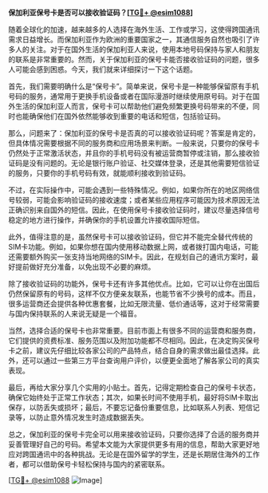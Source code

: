 **保加利亚保号卡是否可以接收验证码？[[TG💪+ @esim1088](https://t.me/s/esim1088)]**

随着全球化的加速，越来越多的人选择在海外生活、工作或学习，这使得跨国通讯需求日益增长。而保加利亚作为欧洲的重要国家之一，其通信服务自然也吸引了许多人的关注。对于在国外生活的保加利亚人来说，使用本地号码保持与家人和朋友的联系是非常重要的。然而，关于保加利亚的保号卡能否接收验证码的问题，很多人可能会感到困惑。今天，我们就来详细探讨一下这个话题。

首先，我们需要明确什么是“保号卡”。简单来说，保号卡是一种能够保留原有手机号码的服务，通常用于更换手机设备或者在国际漫游时继续使用原号码。对于在国外生活的保加利亚人而言，保号卡可以帮助他们避免频繁更换号码带来的不便，同时也能确保他们在国外依然能够收到重要的电话和短信，包括验证码。

那么，问题来了：保加利亚的保号卡是否真的可以接收验证码呢？答案是肯定的，但具体情况需要根据不同的服务商和应用场景来判断。一般来说，只要你的保号卡仍然处于正常激活状态，并且你的手机号码没有被运营商暂停或注销，那么接收验证码是没有问题的。无论是银行账户验证、社交媒体登录，还是其他需要短信验证的服务，只要你的手机号码有效，就能顺利接收到验证码。

不过，在实际操作中，可能会遇到一些特殊情况。例如，如果你所在的地区网络信号较弱，可能会影响验证码的接收速度；或者某些应用程序可能因为技术原因无法正确识别来自国外的短信。因此，在使用保号卡接收验证码时，建议尽量选择信号稳定的地方进行操作，并确保你的手机设置允许接收国际短信。

此外，值得注意的是，虽然保号卡可以接收验证码，但它并不能完全替代传统的SIM卡功能。例如，如果你想在国内使用移动数据上网，或者拨打国内电话，可能还需要额外购买一张支持当地网络的SIM卡。因此，在规划自己的通讯方案时，最好提前做好充分准备，以免出现不必要的麻烦。

除了接收验证码的功能外，保号卡还有许多其他优点。比如，它可以让你在出国后仍然保留原有的号码，这样不仅方便亲友联系，也能节省不少换号的成本。而且，很多运营商还会提供各种优惠套餐，比如无限流量、低价通话等，这对于经常需要与国内保持联系的人来说无疑是一个福音。

当然，选择合适的保号卡也非常重要。目前市面上有很多不同的运营商和服务商，它们提供的资费标准、服务范围以及附加功能都不尽相同。因此，在决定购买保号卡之前，建议先仔细比较各家公司的产品特点，结合自身的需求做出最佳选择。此外，还可以通过一些第三方平台查询用户评价，以便更全面地了解各家公司的真实表现。

最后，再给大家分享几个实用的小贴士。首先，记得定期检查自己的保号卡状态，确保它始终处于正常工作状态；其次，如果长时间不使用手机，最好将SIM卡取出保存，以防丢失或损坏；最后，不要忘记备份重要信息，比如联系人列表、短信记录等，以防止意外情况发生时造成数据丢失。

总之，保加利亚的保号卡完全可以用来接收验证码，只要你选择了合适的服务商并妥善管理好自己的号码。希望本文能为大家提供更多有用的信息，帮助大家更好地应对跨国通讯中的各种挑战。无论是在国外留学的学生，还是长期居住海外的工作者，都可以借助保号卡轻松保持与国内的紧密联系。

[[TG💪+ @esim1088](https://t.me/s/esim1088) ![Image](https://i.postimg.cc/4NQfJmqS/Snipaste-2025-05-13-00-14-12.png)]